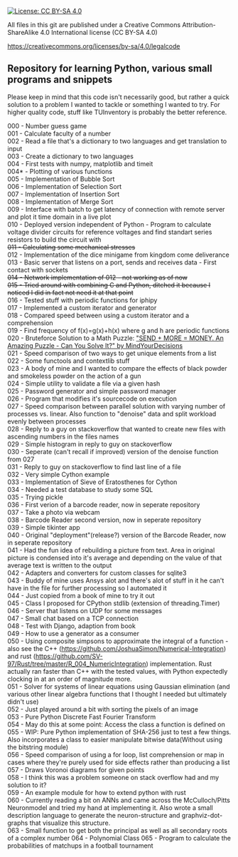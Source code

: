 [![License: CC BY-SA 4.0](https://licensebuttons.net/l/by-sa/4.0/80x15.png)](https://creativecommons.org/licenses/by-sa/4.0/)

All files in this git are published under a Creative Commons Attribution-ShareAlike 4.0 International license (CC BY-SA 4.0)

https://creativecommons.org/licenses/by-sa/4.0/legalcode

## Repository for learning Python, various small programs and snippets

Please keep in mind that this code isn't necessarily good, but rather a quick solution to a problem I wanted to tackle or something I wanted to try. For higher quality code, stuff like TUInventory is probably the better reference.

000 - Number guess game  
001 - Calculate faculty of a number  
002 - Read a file that's a dictionary to two languages and get translation to input  
003 - Create a dictionary to two languages  
004 - First tests with numpy, matplotlib and timeit  
004\* - Plotting of various functions  
005 - Implementation of Bubble Sort  
006 - Implementation of Selection Sort  
007 - Implementation of Insertion Sort  
008 - Implementation of Merge Sort  
009 - Interface with batch to get latency of connection with remote server and plot it time domain in a live plot  
010 - Deployed version independent of Python - Program to calculate voltage divider circuits for reference voltages and find standart series resistors to build the circuit with  
~~011 - Calculating some mechanical stresses~~  
012 - Implementation of the dice minigame from kingdom come deliverance  
013 - Basic server that listens on a port, sends and receives data - First contact with sockets  
~~014 - Network implementation of 012 - not working as of now~~  
~~015 - Tried around with combining C and Python, ditched it because I noticed I did in fact not need it at that point~~  
016 - Tested stuff with periodic functions for iphipy  
017 - Implemented a custom iterator and generator  
018 - Compared speed between using a custom iterator and a comprehension  
019 - Find frequency of f(x)=g(x)+h(x) where g and h are periodic functions  
020 - Bruteforce Solution to a Math Puzzle: ["SEND + MORE = MONEY. An Amazing Puzzle - Can You Solve It?" by MindYourDecisions](https://youtu.be/p5YjV-100Hc)  
021 - Speed comparison of two ways to get unique elements from a list  
022 - Some functools and contextlib stuff  
023 - A body of mine and I wanted to compare the effects of black powder and smokeless powder on the action of a gun  
024 - Simple utility to validate a file via a given hash  
025 - Password generator and simple password manager  
026 - Program that modifies it's sourcecode on execution  
027 - Speed comparison between parallel solution with varying number of processes vs. linear. Also function to "denoise" data and split workload evenly between processes  
028 - Reply to a guy on stackoverflow that wanted to create new files with ascending numbers in the files names  
029 - Simple histogram in reply to guy on stackoverflow  
030 - Seperate (can't recall if improved) version of the denoise function from 027  
031 - Reply to guy on stackoverflow to find last line of a file  
032 - Very simple Cython example  
033 - Implementation of Sieve of Eratosthenes for Cython  
034 - Needed a test database to study some SQL  
035 - Trying pickle  
036 - First verion of a barcode reader, now in seperate repository  
037 - Take a photo via webcam  
038 - Barcode Reader second version, now in seperate repository  
039 - Simple tikinter app  
040 - Original "deployment"(release?) version of the Barcode Reader, now in seperate repository  
041 - Had the fun idea of rebuilding a picture from text. Area in original picture is condensed into it's average and depending on the value of that average text is written to the output  
042 - Adapters and converters for custom classes for sqlite3  
043 - Buddy of mine uses Ansys alot and there's alot of stuff in it he can't have in the file for further processing so I automated it  
044 - Just copied from a book of mine to try it out  
045 - Class I proposed for CPython stdlib (extension of threading.Timer)  
046 - Server that listens on UDP for some messages  
047 - Small chat based on a TCP connection  
048 - Test with Django, adaption from book  
049 - How to use a generator as a consumer  
050 - Using composite simpsons to approximate the integral of a function - also see the C++ (https://github.com/JoshuaSimon/Numerical-Integration) and rust (https://github.com/SV-97/Rust/tree/master/R_004_NumericIntegration) implementation. Rust actually ran faster than C++ with the tested values, with Python expectedly clocking in at an order of magnitude more.  
051 - Solver for systems of linear equations using Gaussian elimination (and various other linear algebra functions that I thought I needed but ultimately didn't use)  
052 - Just played around a bit with sorting the pixels of an image  
053 - Pure Python Discrete Fast Fourier Transform  
054 - May do this at some point: Access the class a function is defined on  
055 - WIP: Pure Python implementation of SHA-256 just to test a few things. Also incorporates a class to easier manipulate bitwise data(Without using the bitstring module)  
056 - Speed comparison of using a for loop, list comprehension or map in cases where they're purely used for side effects rather than producing a list  
057 - Draws Voronoi diagrams for given points  
058 - I think this was a problem someone on stack overflow had and my solution to it?  
059 - An example module for how to extend python with rust  
060 - Currently reading a bit on ANNs and came across the McCulloch/Pitts Neuronmodel and tried my hand at implementing it. Also wrote a small description language to generate the neuron-structure and graphviz-dot-graphs that visualize this structure.  
063 - Small function to get both the principal as well as all secondary roots of a complex number
064 - Polynomial Class
065 - Program to calculate the probabilities of matchups in a football tournament
